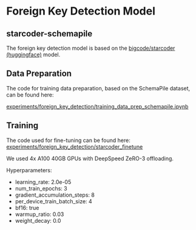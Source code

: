 # Foreign Key Detection Model

## starcoder-schemapile
The foreign key detection model is based on the 
[bigcode/starcoder (huggingface)](https://huggingface.co/bigcode/starcoder) model.


## Data Preparation
The code for training data preparation, based on the SchemaPile dataset, can be found here:

[experiments/foreign_key_detection/training_data_prep_schemapile.ipynb](experiments/foreign_key_detection/training_data_prep_schemapile.ipynb)

## Training

The code used for fine-tuning can be found here:
[experiments/foreign_key_detection/starcoder_finetune](experiments/foreign_key_detection/starcoder_finetune)

We used 4x A100 40GB GPUs with DeepSpeed ZeRO-3 offloading. 

Hyperparameters:
- learning_rate: 2.0e-05
- num_train_epochs: 3
- gradient_accumulation_steps: 8
- per_device_train_batch_size: 4
- bf16: true
- warmup_ratio: 0.03
- weight_decay: 0.0



